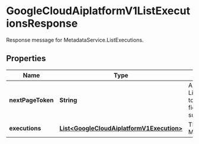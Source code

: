 

# GoogleCloudAiplatformV1ListExecutionsResponse

Response message for MetadataService.ListExecutions.

## Properties

| Name | Type | Description | Notes |
|------------ | ------------- | ------------- | -------------|
|**nextPageToken** | **String** | A token, which can be sent as ListExecutionsRequest.page_token to retrieve the next page. If this field is not populated, there are no subsequent pages. |  [optional] |
|**executions** | [**List&lt;GoogleCloudAiplatformV1Execution&gt;**](GoogleCloudAiplatformV1Execution.md) | The Executions retrieved from the MetadataStore. |  [optional] |



